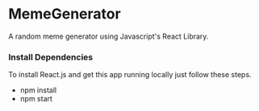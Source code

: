 # MemeGenerator
A random meme generator using Javascript's React Library. 

### Install Dependencies
To install React.js and get this app running locally just follow these steps.
 * npm install
 * npm start
